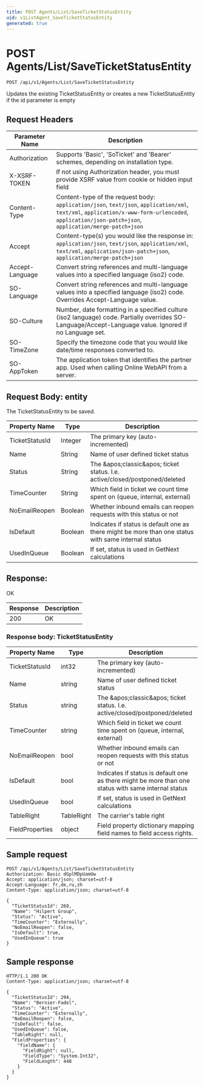 ```yaml
---
title: POST Agents/List/SaveTicketStatusEntity
uid: v1ListAgent_SaveTicketStatusEntity
generated: true
---
```


# POST Agents/List/SaveTicketStatusEntity

```http
POST /api/v1/Agents/List/SaveTicketStatusEntity
```

Updates the existing TicketStatusEntity or creates a new TicketStatusEntity if the id parameter is empty








## Request Headers

| Parameter Name | Description |
|----------------|-------------|
| Authorization  | Supports 'Basic', 'SoTicket' and 'Bearer' schemes, depending on installation type. |
| X-XSRF-TOKEN   | If not using Authorization header, you must provide XSRF value from cookie or hidden input field |
| Content-Type | Content-type of the request body: `application/json`, `text/json`, `application/xml`, `text/xml`, `application/x-www-form-urlencoded`, `application/json-patch+json`, `application/merge-patch+json` |
| Accept         | Content-type(s) you would like the response in: `application/json`, `text/json`, `application/xml`, `text/xml`, `application/json-patch+json`, `application/merge-patch+json` |
| Accept-Language | Convert string references and multi-language values into a specified language (iso2) code. |
| SO-Language | Convert string references and multi-language values into a specified language (iso2) code. Overrides Accept-Language value. |
| SO-Culture | Number, date formatting in a specified culture (iso2 language) code. Partially overrides SO-Language/Accept-Language value. Ignored if no Language set. |
| SO-TimeZone | Specify the timezone code that you would like date/time responses converted to. |
| SO-AppToken | The application token that identifies the partner app. Used when calling Online WebAPI from a server. |

## Request Body: entity 

The TicketStatusEntity to be saved. 

| Property Name | Type |  Description |
|----------------|------|--------------|
| TicketStatusId | Integer | The primary key (auto-incremented) |
| Name | String | Name of user defined ticket status |
| Status | String | The &amp;apos;classic&amp;apos; ticket status. I.e. active/closed/postponed/deleted |
| TimeCounter | String | Which field in ticket we count time spent on (queue, internal, external) |
| NoEmailReopen | Boolean | Whether inbound emails can reopen requests with this status or not |
| IsDefault | Boolean | Indicates if status is default one as there might be more than one status with same internal status |
| UsedInQueue | Boolean | If set, status is used in GetNext calculations |

## Response:

OK

| Response | Description |
|----------------|-------------|
| 200 | OK |

### Response body: TicketStatusEntity

| Property Name | Type |  Description |
|----------------|------|--------------|
| TicketStatusId | int32 | The primary key (auto-incremented) |
| Name | string | Name of user defined ticket status |
| Status | string | The &amp;apos;classic&amp;apos; ticket status. I.e. active/closed/postponed/deleted |
| TimeCounter | string | Which field in ticket we count time spent on (queue, internal, external) |
| NoEmailReopen | bool | Whether inbound emails can reopen requests with this status or not |
| IsDefault | bool | Indicates if status is default one as there might be more than one status with same internal status |
| UsedInQueue | bool | If set, status is used in GetNext calculations |
| TableRight | TableRight | The carrier's table right |
| FieldProperties | object | Field property dictionary mapping field names to field access rights. |

## Sample request

```http!
POST /api/v1/Agents/List/SaveTicketStatusEntity
Authorization: Basic dGplMDpUamUw
Accept: application/json; charset=utf-8
Accept-Language: fr,de,ru,zh
Content-Type: application/json; charset=utf-8

{
  "TicketStatusId": 269,
  "Name": "Hilpert Group",
  "Status": "Active",
  "TimeCounter": "Externally",
  "NoEmailReopen": false,
  "IsDefault": true,
  "UsedInQueue": true
}
```

## Sample response

```http_
HTTP/1.1 200 OK
Content-Type: application/json; charset=utf-8

{
  "TicketStatusId": 294,
  "Name": "Bernier-Fadel",
  "Status": "Active",
  "TimeCounter": "Externally",
  "NoEmailReopen": false,
  "IsDefault": false,
  "UsedInQueue": false,
  "TableRight": null,
  "FieldProperties": {
    "fieldName": {
      "FieldRight": null,
      "FieldType": "System.Int32",
      "FieldLength": 448
    }
  }
}
```